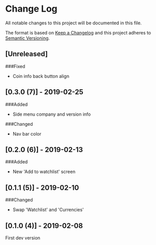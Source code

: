 # Change Log
All notable changes to this project will be documented in this file.

The format is based on [Keep a Changelog](http://keepachangelog.com/)
and this project adheres to [Semantic Versioning](http://semver.org/).

## [Unreleased]
###Fixed
- Coin info back button align

## [0.3.0 (7)] - 2019-02-25
###Added
- Side menu company and version info

###Changed
- Nav bar color

## [0.2.0 (6)] - 2019-02-13
###Added
- New 'Add to watchlist' screen

## [0.1.1 (5)] - 2019-02-10
###Changed
- Swap 'Watchlist' and 'Currencies'

## [0.1.0 (4)] - 2019-02-08
First dev version 
